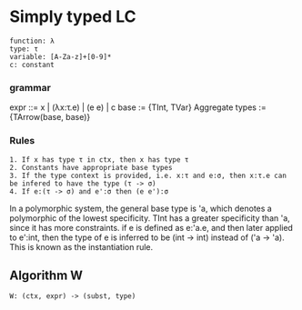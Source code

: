 # Simply typed LC

```
function: λ
type: τ
variable: [A-Za-z]+[0-9]*
c: constant
```
### grammar
expr ::= x | (λx:τ.e) | (e e) | c
base := {TInt, TVar}
Aggregate types := {TArrow(base, base)}

### Rules
```
1. If x has type τ in ctx, then x has type τ
2. Constants have appropriate base types
3. If the type context is provided, i.e. x:τ and e:σ, then x:τ.e can be infered to have the type (τ -> σ)
4. If e:(τ -> σ) and e':σ then (e e'):σ
```

In a polymorphic system, the general base type is 'a, which denotes a polymorphic of the lowest specificity. TInt has a greater specificity than 'a, since it has more constraints.
if e is defined as e:'a.e, and then later applied to e':int, then the type of e is inferred to be (int -> int) instead of ('a -> 'a). This is known as the instantiation rule.


## Algorithm W
```
W: (ctx, expr) -> (subst, type)
```


